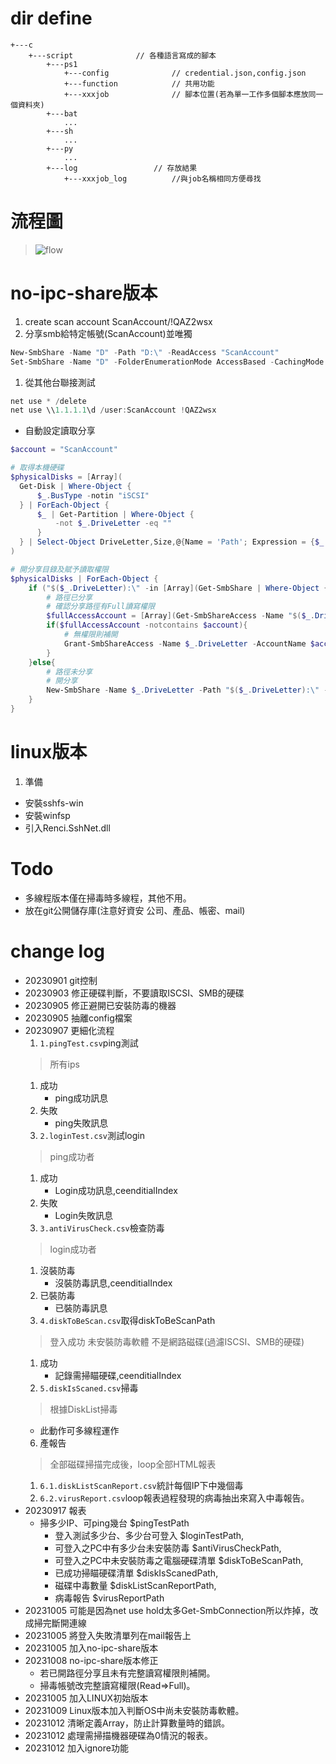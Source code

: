 # dir define
```dir
+---c
    +---script              // 各種語言寫成的腳本 
        +---ps1
            +---config              // credential.json,config.json
            +---function            // 共用功能
            +---xxxjob              // 腳本位置(若為單一工作多個腳本應放同一個資料夾)
        +---bat
            ...
        +---sh
            ...
        +---py
            ...
        +---log                 // 存放結果
            +---xxxjob_log          //與job名稱相同方便尋找
```
# 流程圖
> ![flow](/script/ps1/flow.drawio.svg)
# no-ipc-share版本
1. create scan account
   ScanAccount/!QAZ2wsx
2. 分享smb給特定帳號(ScanAccount)並唯獨
  ```ps1
  New-SmbShare -Name "D" -Path "D:\" -ReadAccess "ScanAccount"
  Set-SmbShare -Name "D" -FolderEnumerationMode AccessBased -CachingMode None -Force
  ```
1. 從其他台聯接測試
  ```ps1
  net use * /delete
  net use \\1.1.1.1\d /user:ScanAccount !QAZ2wsx
  ```
* 自動設定讀取分享
```ps1
$account = "ScanAccount"

# 取得本機硬碟
$physicalDisks = [Array](
  Get-Disk | Where-Object {
      $_.BusType -notin "iSCSI"
  } | ForEach-Object {
      $_ | Get-Partition | Where-Object {
          -not $_.DriveLetter -eq ""
      }
  } | Select-Object DriveLetter,Size,@{Name = 'Path'; Expression = {$_.Name}}
)

# 開分享目錄及賦予讀取權限
$physicalDisks | ForEach-Object {
    if ("$($_.DriveLetter):\" -in [Array](Get-SmbShare | Where-Object {$_.Name -notlike "*$*"}).Path) {
        # 路徑已分享
        # 確認分享路徑有Full讀寫權限
        $fullAccessAccount = [Array](Get-SmbShareAccess -Name "$($_.DriveLetter)" | Where-Object {$_.AccessRight -eq "Full"}).AccountName
        if($fullAccessAccount -notcontains $account){
            # 無權限則補開
            Grant-SmbShareAccess -Name $_.DriveLetter -AccountName $account -AccessRight Full -Force
        }
    }else{
        # 路徑未分享
        # 開分享
        New-SmbShare -Name $_.DriveLetter -Path "$($_.DriveLetter):\" -FullAccess $account
    }
}
```
# linux版本
1. 準備
  * 安裝sshfs-win
  * 安裝winfsp
  * 引入Renci.SshNet.dll
# Todo
* 多線程版本僅在掃毒時多線程，其他不用。
* 放在git公開儲存庫(注意好資安 公司、產品、帳密、mail)
# change log
* 20230901 git控制
* 20230903 修正硬碟判斷，不要讀取ISCSI、SMB的硬碟
* 20230905 修正避開已安裝防毒的機器
* 20230905 抽離config檔案
* 20230907 更細化流程
  1. `1.pingTest.csv`ping測試
    > 所有ips
     1. 成功
        * ping成功訊息
     2. 失敗
        * ping失敗訊息
  2. `2.loginTest.csv`測試login
    > ping成功者
     1. 成功
        * Login成功訊息,ceenditialIndex
     2. 失敗
        * Login失敗訊息
  3. `3.antiVirusCheck.csv`檢查防毒
    > login成功者
     1. 沒裝防毒
        * 沒裝防毒訊息,ceenditialIndex
     2. 已裝防毒
        * 已裝防毒訊息
  4. `4.diskToBeScan.csv`取得diskToBeScanPath
    > 登入成功
    > 未安裝防毒軟體
    > 不是網路磁碟(過濾ISCSI、SMB的硬碟)
    1. 成功
       * 記錄需掃瞄硬碟,ceenditialIndex
  5. `5.diskIsScaned.csv`掃毒
    > 根據DiskList掃毒
    * 此動作可多線程運作
  6. 產報告
    > 全部磁碟掃描完成後，loop全部HTML報表
    1. `6.1.diskListScanReport.csv`統計每個IP下中幾個毒
    2. `6.2.virusReport.csv`loop報表過程發現的病毒抽出來寫入中毒報告。
* 20230917 報表
  * 掃多少IP、可ping幾台                $pingTestPath
	* 登入測試多少台、多少台可登入          $loginTestPath,
	* 可登入之PC中有多少台未安裝防毒        $antiVirusCheckPath,
	* 可登入之PC中未安裝防毒之電腦硬碟清單  $diskToBeScanPath,
	* 已成功掃瞄硬碟清單                  $diskIsScanedPath,
	* 磁碟中毒數量                        $diskListScanReportPath,
	* 病毒報告                            $virusReportPath
* 20231005 可能是因為net use hold太多Get-SmbConnection所以炸掉，改成掃完斷開連線
* 20231005 將登入失敗清單列在mail報告上
* 20231005 加入no-ipc-share版本
* 20231008 no-ipc-share版本修正
  * 若已開路徑分享且未有完整讀寫權限則補開。
  * 掃毒帳號改完整讀寫權限(Read=>Full)。
* 20231005 加入LINUX初始版本
* 20231009 Linux版本加入判斷OS中尚未安裝防毒軟體。
* 20231012 清晰定義Array，防止計算數量時的錯誤。
* 20231012 處理需掃描機器硬碟為0情況的報表。
* 20231012 加入ignore功能